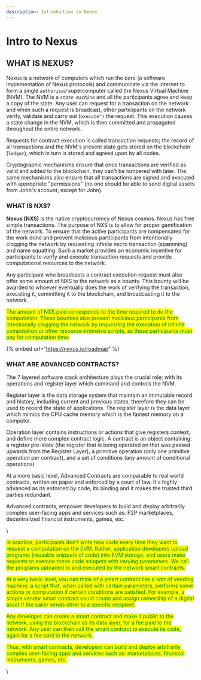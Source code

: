 ```yaml
---
description: Introduction to Nexus
---
```


# Intro to Nexus

## WHAT IS NEXUS?

Nexus is a network of computers which run the core (a software implementation of Nexus protocols) and communicate via the internet to form a single _`authorised`_ supercomputer called the Nexus Virtual Machine (NVM). The NVM is a _`state machine`_ and all the participants agree and keep a copy of the state. Any user can request for a transaction on the network and when such a  request is broadcast, other participants on the network verify, validate and carry out (`execute")` the request. This execution causes a state change in the NVM, which is then committed and propagated throughout the entire network.

Requests for contract execution is called transaction requests; the record of all transactions and the NVM's present state gets stored on the blockchain (`ledger`), which in turn is stored and agreed upon by all nodes.

Cryptographic mechanisms ensure that once transactions are verified as valid and added to the blockchain, they can't be tampered with later. The same mechanisms also ensure that all transactions are signed and executed with appropriate "permissions" (no one should be able to send digital assets from John's account, except for John).

### WHAT IS NXS? <a href="#what-is-ether" id="what-is-ether"></a>

**Nexus (NXS)** is the native cryptocurrency of Nexus cosmos. Nexus has free simple transactions. The purpose of NXS is to allow for proper gamification of the network. To ensure that the active participants are compensated for the work done and prevent malicious participants from intentionally clogging the network by requesting infinite micro transaction (spamming) and name squatting. Such a market provides an economic incentive for participants to verify and execute transaction requests and provide computational resources to the network.

Any participant who broadcasts a contract execution request must also offer some amount of NXS to the network as a bounty. This bounty will be awarded to whoever eventually does the work of verifying the transaction, executing it, committing it to the blockchain, and broadcasting it to the network.

<mark style="color:green;">The amount of NXS paid corresponds to the time required to do the computation. These bounties also prevent malicious participants from intentionally clogging the network by requesting the execution of infinite computation or other resource-intensive scripts, as these participants must pay for computation time.</mark>

{% embed url="https://nexus.io/roadmap" %}

### WHAT ARE ADVANCED  CONTRACTS? <a href="#what-are-smart-contracts" id="what-are-smart-contracts"></a>

The 7 layered software stack architecture plays the crucial role; with its operations and register layer which command and controls the NVM.&#x20;

Register layer is the data storage system that maintain an immutable record and history, including current and previous states, therefore they can be used to record the state of applications. The register layer is the data layer which mimics the CPU cache memory which is the fastest memory on a computer.&#x20;

Operation layer contains instructions or actions that give registers context, and define more complex contract logic. A contract is an object containing: a register pre-state (the register that is being operated on that was passed upwards from the Register Layer), a primitive operation (only one primitive operation per contract), and a set of conditions (any amount of conditional operations)

At a more basic level, Advanced Contracts are comparable to real world contracts, written on paper and enforced by a court of law. It's highly advanced as its enforced by code, its binding and it makes the trusted third parties redundant.

Advanced contracts, empower developers to build and deploy arbitrarily complex user-facing apps and services such as: P2P marketplaces,  decentralized financial instruments, games, etc.

\




<mark style="color:green;"></mark>

<mark style="color:green;"></mark>

<mark style="color:green;">In practice, participants don't write new code every time they want to request a computation on the EVM. Rather, application developers upload programs (reusable snippets of code) into EVM storage, and users make requests to execute these code snippets with varying parameters. We call the programs uploaded to and executed by the network smart contracts.</mark>

<mark style="color:green;">At a very basic level, you can think of a smart contract like a sort of vending machine: a script that, when called with certain parameters, performs some actions or computation if certain conditions are satisfied. For example, a simple vendor smart contract could create and assign ownership of a digital asset if the caller sends ether to a specific recipient.</mark>

<mark style="color:green;">Any developer can create a smart contract and make it public to the network, using the blockchain as its data layer, for a fee paid to the network. Any user can then call the smart contract to execute its code, again for a fee paid to the network.</mark>

<mark style="color:green;">Thus, with smart contracts, developers can build and deploy arbitrarily complex user-facing apps and services such as: marketplaces, financial instruments, games, etc.</mark>

\

